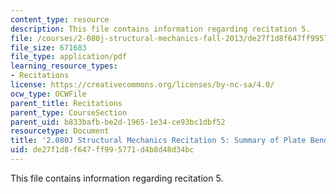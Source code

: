 ```yaml
---
content_type: resource
description: This file contains information regarding recitation 5.
file: /courses/2-080j-structural-mechanics-fall-2013/de27f1d8f647ff995771d4b8d48d34bc_MIT2_080JF13_Recitation5.pdf
file_size: 671683
file_type: application/pdf
learning_resource_types:
- Recitations
license: https://creativecommons.org/licenses/by-nc-sa/4.0/
ocw_type: OCWFile
parent_title: Recitations
parent_type: CourseSection
parent_uid: b833bafb-be2d-1965-1e34-ce93bc1dbf52
resourcetype: Document
title: '2.080J Structural Mechanics Recitation 5: Summary of Plate Bending'
uid: de27f1d8-f647-ff99-5771-d4b8d48d34bc
---
```

This file contains information regarding recitation 5.